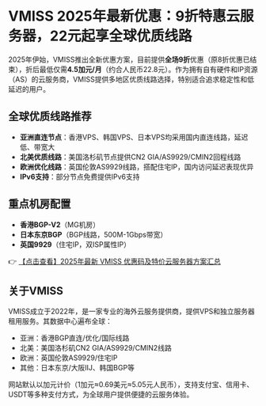 # VMISS 2025年最新优惠：9折特惠云服务器，22元起享全球优质线路

2025年伊始，VMISS推出全新优惠方案，目前提供**全场9折**优惠（原8折优惠已结束），折后最低仅需**4.5加元/月**（约合人民币22.8元）。作为拥有自有硬件和IP资源（AS）的云服务商，VMISS提供多地区优质线路选择，特别适合追求稳定性和低延迟的用户。

## 全球优质线路推荐

- **亚洲直连节点**：香港VPS、韩国VPS、日本VPS均采用国内直连线路，延迟低、带宽大
- **北美优质线路**：美国洛杉矶节点提供CN2 GIA/AS9929/CMIN2回程线路
- **欧洲优化线路**：英国伦敦AS9929线路，搭配住宅IP，国内访问延迟表现优异
- **IPv6支持**：部分节点免费提供IPv6支持

## 重点机房配置

- **香港BGP-V2**（MG机房）
- **日本东京BGP**（BGP线路，500M-1Gbps带宽）
- **英国9929**（住宅IP，双ISP属性IP）

👉 [【点击查看】2025年最新 VMISS 优惠码及特价云服务器方案汇总](https://bit.ly/Vmiss)

## 关于VMISS

VMISS成立于2022年，是一家专业的海外云服务提供商，提供VPS和独立服务器租用服务。其数据中心遍布全球：

- 亚洲：香港BGP直连/优化/国际线路
- 北美：美国洛杉矶CN2 GIA/AS9929/CMIN2线路
- 欧洲：英国伦敦AS9929/住宅IP
- 其他：日本东京/大阪IIJ、韩国BGP等

网站默认以加元计价（1加元≈0.69美元≈5.05元人民币），支持支付宝、信用卡、USDT等多种支付方式，为全球用户提供便捷的云服务体验。